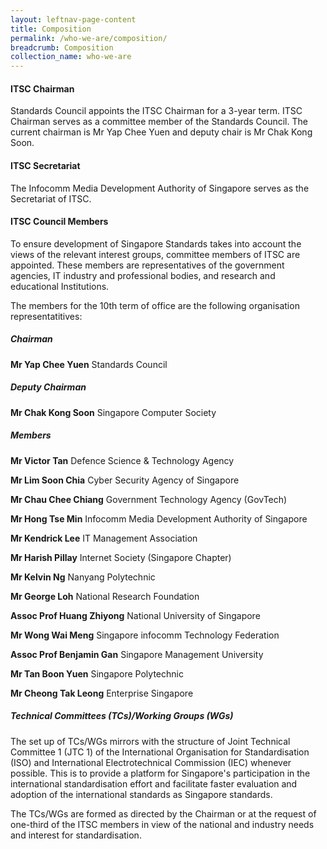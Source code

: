 ```yaml
---
layout: leftnav-page-content
title: Composition
permalink: /who-we-are/composition/
breadcrumb: Composition
collection_name: who-we-are
---
```


#### ITSC Chairman
Standards Council appoints the ITSC Chairman for a 3-year term. ITSC Chairman serves as a committee member of the Standards Council. The current chairman is Mr Yap Chee Yuen and deputy chair is Mr Chak Kong Soon.

#### ITSC Secretariat
The Infocomm Media Development Authority of Singapore serves as the Secretariat of ITSC.

#### ITSC Council Members
To ensure development of Singapore Standards takes into account the views of the relevant interest groups, committee members of ITSC are appointed. These members are representatives of the government agencies, IT industry and professional bodies, and research and educational Institutions.

The members for the 10th term of office are the following organisation representatitives:

##### Chairman

**Mr Yap Chee Yuen**
Standards Council

##### Deputy Chairman

**Mr Chak Kong Soon**
Singapore Computer Society

##### Members

**Mr Victor Tan**
Defence Science & Technology Agency

**Mr Lim Soon Chia**
Cyber Security Agency of Singapore

**Mr Chau Chee Chiang**
Government Technology Agency (GovTech)

**Mr Hong Tse Min**
Infocomm Media Development Authority of Singapore

**Mr Kendrick Lee**
IT Management Association

**Mr Harish Pillay**
Internet Society (Singapore Chapter)

**Mr Kelvin Ng**
Nanyang Polytechnic

**Mr George Loh**
National Research Foundation

**Assoc Prof Huang Zhiyong**
National University of Singapore

**Mr Wong Wai Meng**
Singapore infocomm Technology Federation

**Assoc Prof Benjamin Gan**
Singapore Management University

**Mr Tan Boon Yuen**
Singapore Polytechnic

**Mr Cheong Tak Leong**
Enterprise Singapore


##### Technical Committees (TCs)/Working Groups (WGs)

The set up of TCs/WGs mirrors with the structure of Joint Technical Committee 1 (JTC 1) of the International Organisation for Standardisation (ISO) and International Electrotechnical Commission (IEC) whenever possible. This is to provide a platform for Singapore's participation in the international standardisation effort and facilitate faster evaluation and adoption of the international standards as Singapore standards.

The TCs/WGs are formed as directed by the Chairman or at the request of one-third of the ITSC members in view of the national and industry needs and interest for standardisation.
